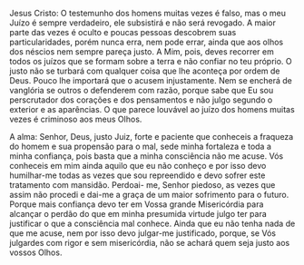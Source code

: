 
Jesus Cristo: O testemunho dos homens muitas vezes é falso, mas o meu Juízo é sempre verdadeiro, ele subsistirá e não será revogado. A maior parte das vezes é oculto e poucas pessoas descobrem suas particularidades, porém nunca erra, nem pode errar, ainda que aos olhos dos néscios nem sempre pareça justo. A Mim, pois, deves recorrer em todos os juízos que se formam sobre a terra e não confiar no teu próprio. O justo não se turbará com qualquer coisa que lhe aconteça por ordem de Deus. Pouco lhe importará que o acusem injustamente. Nem se encherá de vanglória se outros o defenderem com razão, porque sabe que Eu sou perscrutador dos corações e dos pensamentos e não julgo segundo o exterior e as aparências. O que parece louvável ao juízo dos homens muitas vezes é criminoso aos meus Olhos.

A alma: Senhor, Deus, justo Juiz, forte e paciente que conheceis a fraqueza do homem e sua propensão para o mal, sede minha fortaleza e toda a minha confiança, pois basta que a minha consciência não me acuse. Vós conheceis em mim ainda aquilo que eu não conheço e por isso devo humilhar-me todas as vezes que sou repreendido e devo sofrer este tratamento com mansidão. Perdoai- me, Senhor piedoso, as vezes que assim não procedi e dai-me a graça de um maior sofrimento para o futuro. Porque mais confiança devo ter em Vossa grande Misericórdia para alcançar o perdão do que em minha presumida virtude julgo ter para justificar o que a consciência mal conhece. Ainda que eu não tenha nada de que me acuse, nem por isso devo julgar-me justificado, porque, se Vós julgardes com rigor e sem misericórdia, não se achará quem seja justo aos vossos Olhos.

